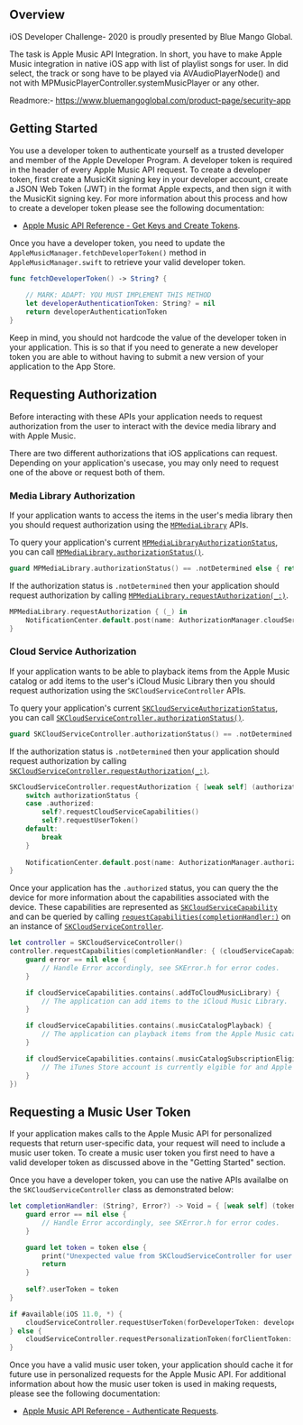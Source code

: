 


## Overview

iOS Developer Challenge- 2020 is proudly presented by Blue Mango Global. 
 
The task is Apple Music API Integration. In short, you have to make Apple Music integration in native iOS app with list of playlist songs for user. In did select, the track or song have to be played via AVAudioPlayerNode() and not with MPMusicPlayerController.systemMusicPlayer or any other. 

Readmore:- https://www.bluemangoglobal.com/product-page/security-app

## Getting Started

You use a developer token to authenticate yourself as a trusted developer and member of the Apple Developer Program. A developer token is required in the header of every Apple Music API request. To create a developer token, first create a MusicKit signing key in your developer account, create a JSON Web Token (JWT) in the format Apple expects, and then sign it with the MusicKit signing key.  For more information about this process and how to create a developer token please see the following documentation:

* [Apple Music API Reference - Get Keys and Create Tokens](https://developer.apple.com/go/?id=apple-music-keys-and-tokens).

Once you have a developer token, you need to update the `AppleMusicManager.fetchDeveloperToken()` method in `AppleMusicManager.swift` to retrieve your valid developer token.

``` swift
func fetchDeveloperToken() -> String? {
    
    // MARK: ADAPT: YOU MUST IMPLEMENT THIS METHOD
    let developerAuthenticationToken: String? = nil
    return developerAuthenticationToken
}
```

Keep in mind, you should not hardcode the value of the developer token in your application.  This is so that if you need to generate a new developer token you are able to without having to submit a new version of your application to the App Store.

## Requesting Authorization

Before interacting with these APIs your application needs to request authorization from the user to interact with the device media library and with Apple Music.  

There are two different authorizations that iOS applications can request. Depending on your application's usecase, you may only need to request one of the above or request both of them.

### Media Library Authorization

If your application wants to access the items in the user's media library then you should request authorization using the [`MPMediaLibrary`](https://developer.apple.com/documentation/mediaplayer/mpmedialibrary) APIs.

To query your application's current [`MPMediaLibraryAuthorizationStatus`](https://developer.apple.com/documentation/mediaplayer/mpmedialibraryauthorizationstatus), you can call [`MPMediaLibrary.authorizationStatus()`](https://developer.apple.com/documentation/mediaplayer/mpmedialibrary/1621282-authorizationstatus).

``` swift
guard MPMediaLibrary.authorizationStatus() == .notDetermined else { return }
```

If the authorization status is `.notDetermined` then your application should request authorization by calling [`MPMediaLibrary.requestAuthorization(_:)`](https://developer.apple.com/documentation/mediaplayer/mpmedialibrary/1621276-requestauthorization).

``` swift
MPMediaLibrary.requestAuthorization { (_) in
    NotificationCenter.default.post(name: AuthorizationManager.cloudServiceDidUpdateNotification, object: nil)
}
```

### Cloud Service Authorization

 If your application wants to be able to playback items from the Apple Music catalog or add items to the user's iCloud Music Library then you should request authorization using the `SKCloudServiceController` APIs.

 To query your application's current [`SKCloudServiceAuthorizationStatus`](https://developer.apple.com/documentation/storekit/skcloudserviceauthorizationstatus), you can call [`SKCloudServiceController.authorizationStatus()`](https://developer.apple.com/documentation/storekit/skcloudservicecontroller/1620631-authorizationstatus).

``` swift
guard SKCloudServiceController.authorizationStatus() == .notDetermined else { return }
```

If the authorization status is `.notDetermined` then your application should request authorization by calling [`SKCloudServiceController.requestAuthorization(_:)`](https://developer.apple.com/documentation/storekit/skcloudservicecontroller/1620609-requestauthorization).

``` swift
SKCloudServiceController.requestAuthorization { [weak self] (authorizationStatus) in
    switch authorizationStatus {
    case .authorized:
        self?.requestCloudServiceCapabilities()
        self?.requestUserToken()
    default:
        break
    }
    
    NotificationCenter.default.post(name: AuthorizationManager.authorizationDidUpdateNotification, object: nil)
}
```

Once your application has the `.authorized` status, you can query the the device for more information about the capabilities associated with the device.  These capabilities are represented as [`SKCloudServiceCapability`](https://developer.apple.com/documentation/storekit/skcloudservicecapability) and can be queried by calling [`requestCapabilities(completionHandler:)`](https://developer.apple.com/documentation/storekit/skcloudservicecontroller/1620610-requestcapabilities) on an instance of [`SKCloudServiceController`](https://developer.apple.com/documentation/storekit/skcloudservicecontroller).

```swift
let controller = SKCloudServiceController()
controller.requestCapabilities(completionHandler: { (cloudServiceCapability, error) in
    guard error == nil else {
        // Handle Error accordingly, see SKError.h for error codes.
    }

    if cloudServiceCapabilities.contains(.addToCloudMusicLibrary) {
        // The application can add items to the iCloud Music Library.
    }

    if cloudServiceCapabilities.contains(.musicCatalogPlayback) {
        // The application can playback items from the Apple Music catalog.
    }

    if cloudServiceCapabilities.contains(.musicCatalogSubscriptionEligible) {
        // The iTunes Store account is currently elgible for and Apple Music Subscription trial.
    }
})
```

## Requesting a Music User Token

If your application makes calls to the Apple Music API for personalized requests that return user-specific data, your request will need to include a music user token.  To create a music user token you first need to have a valid developer token as discussed above in the "Getting Started" section.

Once you have a developer token,  you can use the native APIs availalbe on the `SKCloudServiceController` class as demonstrated below:

```swift
let completionHandler: (String?, Error?) -> Void = { [weak self] (token, error) in
    guard error == nil else {
        // Handle Error accordingly, see SKError.h for error codes.
    }

    guard let token = token else {
        print("Unexpected value from SKCloudServiceController for user token.")
        return
    }
    
    self?.userToken = token
}

if #available(iOS 11.0, *) {
    cloudServiceController.requestUserToken(forDeveloperToken: developerToken, completionHandler: completionHandler)
} else {
    cloudServiceController.requestPersonalizationToken(forClientToken: developerToken, withCompletionHandler: completionHandler)
}
```

Once you have a valid music user token, your application should cache it for future use in personalized requests for the Apple Music API.  For additional information about how the music user token is used in making requests, please see the following documentation:

* [Apple Music API Reference - Authenticate Requests](https://developer.apple.com/library/content/documentation/NetworkingInternetWeb/Conceptual/AppleMusicWebServicesReference/SetUpWebServices.html#//apple_ref/doc/uid/TP40017625-CH2-SW7).


